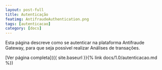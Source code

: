 ```yaml
---
layout: post-full
title: Autenticação
featimg: AntifraudeAuthentication.png
tags: [autenticacao]
category: [docs]
---
```


Esta página descreve como se autenticar na plataforma Antifraude Gateway, para que seja possivel realizar Análises de transações.

[Ver página completa]({{ site.baseurl }}{% link docs/1.0/autenticacao.md %})  